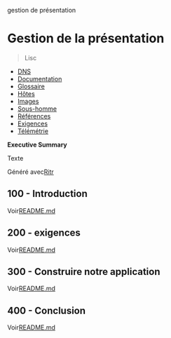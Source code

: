 gestion de présentation

# Gestion de la présentation

> Lisc

-   [DNS](./DNS.md)
-   [Documentation](./DOCUMENTATION.md)
-   [Glossaire](./GLOSSARY.md)
-   [Hôtes](./HOSTS.md)
-   [Images](./IMAGES.md)
-   [Sous-homme](./PODMAN.md)
-   [Références](./REFERENCES.md)
-   [Exigences](./REQUIREMENTS.md)
-   [Télémétrie](./TELEMETRY.md)

**Executive Summary**

Texte

Généré avec[Ritr](https://app.rytr.me)

## 100 - Introduction

Voir[README.md](./100/README.md)

## 200 - exigences

Voir[README.md](./200/README.md)

## 300 - Construire notre application

Voir[README.md](./300/README.md)

## 400 - Conclusion

Voir[README.md](./400/README.md)
